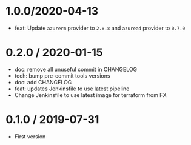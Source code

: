 1.0.0/2020-04-13
================

* feat: Update `azurerm` provider to `2.x.x` and `azuread` provider to `0.7.0`

0.2.0 / 2020-01-15
==================

  * doc: remove all unuseful commit in CHANGELOG
  * tech: bump pre-commit tools versions
  * doc: add CHANGELOG
  * feat: updates Jenkinsfile to use latest pipeline
  * Change Jenkinsfile to use latest image for terraform from FX

0.1.0 / 2019-07-31
==================

  * First version
